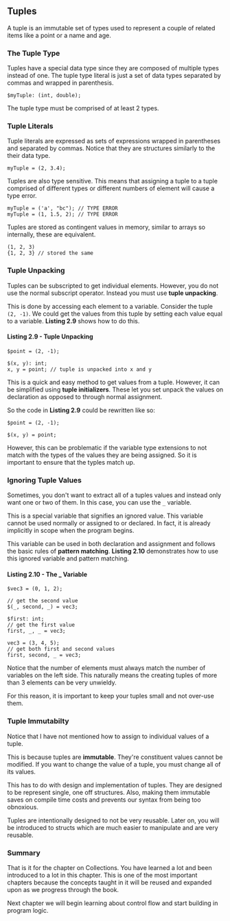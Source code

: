 ## Tuples

A tuple is an immutable set of types used to represent a couple of
related items like a point or a name and age.

### The Tuple Type

Tuples have a special data type since they are composed of multiple types
instead of one.  The tuple type literal is just a set of data types
separated by commas and wrapped in parenthesis.

    $myTuple: (int, double);

The tuple type must be comprised of at least 2 types.

### Tuple Literals

Tuple literals are expressed as sets of expressions wrapped in 
parentheses and separated by commas.  Notice that they
are structures similarly to the their data type.

    myTuple = (2, 3.4);

Tuples are also type sensitive. This means that assigning
a tuple to a tuple comprised of different types
or different numbers of element will cause a type error.

    myTuple = ('a', "bc"); // TYPE ERROR
    myTuple = (1, 1.5, 2); // TYPE ERROR

Tuples are stored as contingent values in memory,
similar to arrays so internally, these are
equivalent.

    (1, 2, 3)
    {1, 2, 3} // stored the same

### Tuple Unpacking

Tuples can be subscripted to get individual elements.
However, you do not use the normal subscript
operator. Instead you must use **tuple unpacking**.

This is done by accessing each element to a variable.
Consider the tuple `(2, -1)`. We could get the values
from this tuple by setting each value equal to
a variable.  **Listing 2.9** shows how to do this.

#### Listing 2.9 - Tuple Unpacking

    $point = (2, -1);

    $(x, y): int;
    x, y = point; // tuple is unpacked into x and y

This is a quick and easy method to get values from
a tuple. However, it can be simplified using
**tuple initializers**. These let you set
unpack the values on declaration as opposed
to through normal assignment.

So the code in **Listing 2.9** could be
rewritten like so:

    $point = (2, -1);

    $(x, y) = point;

However, this can be problematic if the
variable type extensions to not
match with the types of the values
they are being assigned. So it is important to ensure
that the typles match up.

### Ignoring Tuple Values

Sometimes, you don't want to extract all of a
tuples values and instead only want one or two
of them.  In this case, you can use the
`_` variable.

This is a special variable that signifies an
ignored value. This variable cannot be used normally or
assigned to or declared. In fact, it is already implicitly in
scope when the program begins.

This variable can be used in both declaration and
assignment and follows the basic rules of
**pattern matching**. **Listing 2.10** demonstrates
how to use this ignored variable and pattern matching.

#### Listing 2.10 - The _ Variable

    $vec3 = (0, 1, 2);

    // get the second value
    $(_, second, _) = vec3;

    $first: int;
    // get the first value
    first, _, _ = vec3;

    vec3 = (3, 4, 5);
    // get both first and second values
    first, second, _ = vec3;

Notice that the number of elements must always match the
number of variables on the left side.  This naturally
means the creating tuples of more than 3 elements can
be very unwieldy.  

For this reason, it is important to
keep your tuples small and not over-use them.

### Tuple Immutabilty

Notice that I have not mentioned how to assign
to individual values of a tuple.

This is because tuples are **immutable**.
They're constituent values cannot be
modified.  If you want to change the value
of a tuple, you must change all of
its values.

This has to do with design and implementation of tuples.
They are designed to be represent single, one off structures.
Also, making them immutable saves on compile time costs and
prevents our syntax from being too obnoxious.

Tuples are intentionally designed to not be very reusable.
Later on, you will be introduced to structs which are
much easier to manipulate and are very reusable.

### Summary

That is it for the chapter on Collections.  You have learned a
lot and been introduced to a lot in this chapter.  This is
one of the most important chapters because the concepts taught in it
will be reused and expanded upon as we progress through the book.

Next chapter we will begin learning about control flow and start building
in program logic.